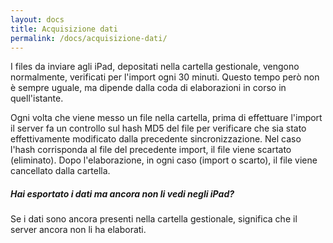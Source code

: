 ```yaml
---
layout: docs
title: Acquisizione dati
permalink: /docs/acquisizione-dati/
---
```


I files da inviare agli iPad, depositati nella cartella gestionale, vengono normalmente, verificati per l'import ogni 30 minuti.
Questo tempo però non è sempre uguale, ma dipende dalla coda di elaborazioni in corso in quell'istante.

Ogni volta che viene messo un file nella cartella, prima di effettuare l'import il server fa un controllo sul hash MD5 del file per verificare che sia stato effettivamente modificato dalla precedente sincronizzazione.
Nel caso l'hash corrisponda al file del precedente import, il file viene scartato (eliminato).
Dopo l'elaborazione, in ogni caso (import o scarto), il file viene cancellato dalla cartella.

<div class="note info">
  <h5>Hai esportato i dati ma ancora non li vedi negli iPad?</h5>
  <p>Se i dati sono ancora presenti nella cartella gestionale, significa che il server ancora non li ha elaborati.</p>
</div>
